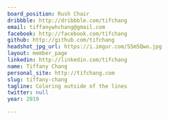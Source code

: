 ```yaml
---
board_position: Rush Chair
dribbble: http://dribbble.com/tifchang
email: tiffanywhchang@gmail.com
facebook: http://facebook.com/tifchang
github: http://github.com/tifchang
headshot_jpg_url: https://i.imgur.com/SSm5Qwo.jpg
layout: member_page
linkedin: http://linkedin.com/tifchang
name: Tiffany Chang
personal_site: http://tifchang.com
slug: tiffany-chang
tagline: Coloring outside of the lines
twitter: null
year: 2019

---
```

